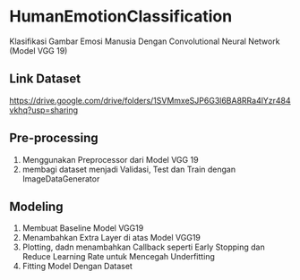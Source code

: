 # HumanEmotionClassification
Klasifikasi Gambar Emosi Manusia Dengan Convolutional Neural Network (Model VGG 19)

## Link Dataset
https://drive.google.com/drive/folders/1SVMmxeSJP6G3l6BA8RRa4lYzr484vkhq?usp=sharing

## Pre-processing
1. Menggunakan Preprocessor dari Model VGG 19
2. membagi dataset menjadi Validasi, Test dan Train dengan ImageDataGenerator

## Modeling
1. Membuat Baseline Model VGG19
2. Menambahkan Extra Layer di atas Model VGG19
3. Plotting, dadn menambahkan Callback seperti Early Stopping dan Reduce Learning Rate untuk Mencegah Underfitting
4. Fitting Model Dengan Dataset
